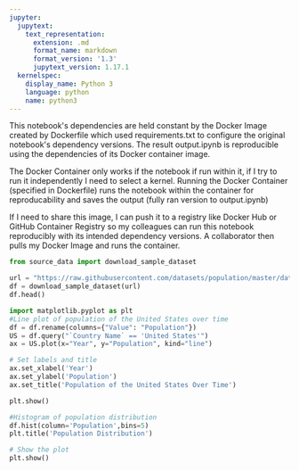 ```yaml
---
jupyter:
  jupytext:
    text_representation:
      extension: .md
      format_name: markdown
      format_version: '1.3'
      jupytext_version: 1.17.1
  kernelspec:
    display_name: Python 3
    language: python
    name: python3
---
```


This notebook's dependencies are held constant by the Docker Image created by Dockerfile which used requirements.txt to configure the original notebook's dependency versions. The result output.ipynb is reproducible using the dependencies of its Docker container image.

The Docker Container only works if the notebook if run within it, if I try to run it independently I need to select a kernel. Running the Docker Container (specified in Dockerfile) runs the notebook within the container for reproducability and saves the output (fully ran version to output.ipynb)

If I need to share this image, I can push it to a registry like Docker Hub or GitHub Container Registry so my colleagues can run this notebook reproducibly with its intended dependency versions. A collaborator then pulls my Docker Image and runs the container.

```python
from source_data import download_sample_dataset
```

```python
url = "https://raw.githubusercontent.com/datasets/population/master/data/population.csv"
df = download_sample_dataset(url)
df.head()
```

```python
import matplotlib.pyplot as plt
#Line plot of population of the United States over time
df = df.rename(columns={"Value": "Population"})
US = df.query("`Country Name` == 'United States'")
ax = US.plot(x="Year", y="Population", kind="line")

# Set labels and title
ax.set_xlabel('Year')
ax.set_ylabel('Population')
ax.set_title('Population of the United States Over Time')

plt.show()
```

```python
#Histogram of population distribution
df.hist(column='Population',bins=5)
plt.title('Population Distribution')

# Show the plot
plt.show()
```

```python

```
